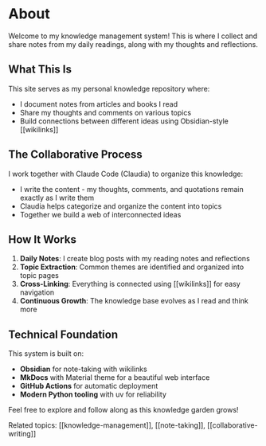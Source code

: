 # About

Welcome to my knowledge management system! This is where I collect and share notes from my daily readings, along with my thoughts and reflections.

## What This Is

This site serves as my personal knowledge repository where:

- I document notes from articles and books I read
- Share my thoughts and comments on various topics
- Build connections between different ideas using Obsidian-style [[wikilinks]]

## The Collaborative Process

I work together with Claude Code (Claudia) to organize this knowledge:

- I write the content - my thoughts, comments, and quotations remain exactly as I write them
- Claudia helps categorize and organize the content into topics
- Together we build a web of interconnected ideas

## How It Works

1. **Daily Notes**: I create blog posts with my reading notes and reflections
2. **Topic Extraction**: Common themes are identified and organized into topic pages
3. **Cross-Linking**: Everything is connected using [[wikilinks]] for easy navigation
4. **Continuous Growth**: The knowledge base evolves as I read and think more

## Technical Foundation

This system is built on:

- **Obsidian** for note-taking with wikilinks
- **MkDocs** with Material theme for a beautiful web interface
- **GitHub Actions** for automatic deployment
- **Modern Python tooling** with uv for reliability

Feel free to explore and follow along as this knowledge garden grows!

Related topics: [[knowledge-management]], [[note-taking]], [[collaborative-writing]]
